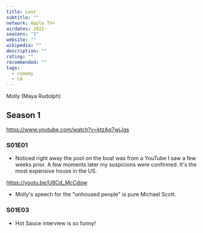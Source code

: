 ```yaml
---
title: Loot
subtitle: ""
network: Apple TV+
airdates: 2022-
seasons: "1"
website: ""
wikipedia: ""
description: ""
rating: ""
recommended: ""
tags:
  - comedy
  - LA
---
```


Molly (Maya Rudolph) 

## Season 1
https://www.youtube.com/watch?v=ktzAq7wjJgs

### S01E01
- Noticed right away the pool on the boat was from a YouTube I saw a few weeks prior.  A few moments later my suspicions were confirmed.  It's the most expensive house in the US.

 https://youtu.be/U8Cd_McCdow

- Molly's speech for the "unhoused people" is pure Michael Scott.


### S01E03
- Hot Sauce interview is so funny!